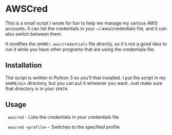 # AWSCred
This is a small script I wrote for fun to help me manage my various AWS accounts. It can list the credentials in your ~/.aws/credentials file, and it can also switch between them. 

It modifies the `$HOME/.aws/credentials` file directly, so it's not a good idea to run it while you have other programs that are using the credentials file.

## Installation
The script is written in Python 3 so you'll that installed. I put the script in my `$HOME/bin` directory, but you can put it wherever you want. Just make sure that directory is in your `$PATH`.

## Usage
``` awscred``` - Lists the credentials in your credentials file

``` awscred <profile>``` - Switches to the specified profile



